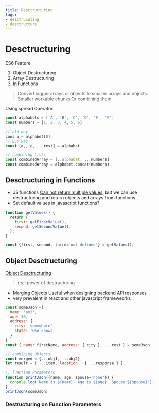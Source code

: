 ```yaml
---
title: Desctructuring
tags:
- desctrucuting
- desctructure
---
```


# Desctructuring

<TagLinks />

ES6 Feature

1. Object Destructuring
2. Array Destructuring
3. In Functions

> Convert bigger arrays or objects to smaller arrays and objects.
> Smaller workable chunks
> Or combining them

Using spread Operator

```js
const alphabets = ['A', 'B', 'C', 'D', 'E', 'F']
const numbers = [1, 2, 3, 4, 5, 6]

// old way
cons a = alphabet[0]
// ES6 way
const [a,, c, ...rest] = alphabet

// combining Lists
const combinedArray = [..alphabet, ...numbers]
const combinedArray = alphabet.concat(numbers)
```


## Desctructuring in Functions

* JS functions [Can not return multiple values](https://stackoverflow.com/questions/2917175/return-multiple-values-in-javascript), but we can use destructuring and return objects and arrays from functions.
* Set default values in javascript functions?


```js
function getValues() {
  return {
    first: getFirstValue(),
    second: getSecondValue(),
  };
}

const {first, second, third='not defined'} = getValues();
```

## Object Desctructuring

[Object Desctructuring](https://developer.mozilla.org/en-US/docs/Web/JavaScript/Reference/Operators/Destructuring_assignment)

> real power of destructuring

* [Merging Objects](https://stackoverflow.com/questions/13852852/how-do-i-merge-two-javascript-objects-together-in-es6)
Useful when designing backend API responses
* very prevalent in react and other javascript frameweorks

```js
const someJson ={
  name: 'avi',
  age: 30,
  address: {
    city: 'somewhere',
    state: 'who knows'
  }
}
const { name: firstName, address: { city }, ...rest } = someJson

// combining Objects
const merged = {...obj1, ...obj2}
let result = { ...item, location : { ...response } }

// function Parameters
function printJson({name, age, spouse='none'}) {
  console.log('Name is ${name}. Age is ${age}. Spouse ${spouse}');
}
printJson(someJson)
```

### Destructuring on Function Parameters


<Footer />
